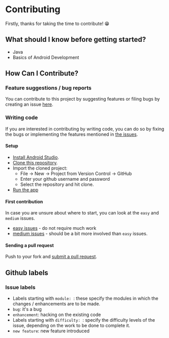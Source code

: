
# Contributing

Firstly, thanks for taking the time to contribute! :grin:

## What should I know before getting started?
- Java
- Basics of Android Development

## How Can I Contribute?
### Feature suggestions / bug reports
You can contribute to this project by suggesting features or filing bugs by creating an issue [here](https://github.com/IdeaTrackerPlus/IdeaTrackerPlus/issues/new).
### Writing code
If you are interested in contributing by writing code, you can do so by fixing the bugs or implementing the features mentioned in [the issues](https://github.com/IdeaTrackerPlus/IdeaTrackerPlus/issues).  
#### Setup
 - [Install Android Studio](https://developer.android.com/studio/install.html).
 - [Clone this repository](https://help.github.com/articles/cloning-a-repository/).
 - Import the cloned project:
   - File -> New -> Project from Version Control -> GitHub
   - Enter your github username and password
   - Select the repository and hit clone.
 - [Run the app](https://developer.android.com/training/basics/firstapp/running-app.html)
#### First contribution
In case you are unsure about where to start, you can look at the `easy` and `medium` issues.
- [easy issues](https://github.com/IdeaTrackerPlus/IdeaTrackerPlus/issues?q=is%3Aopen+is%3Aissue+label%3A%22difficulty%3A+easy%22) - do not require much work
- [medium issues](https://github.com/IdeaTrackerPlus/IdeaTrackerPlus/issues?q=is%3Aissue+is%3Aopen+label%3A%22difficulty%3A+medium%22) - should be a bit more involved than `easy` issues.

#### Sending a pull request
Push to your fork and [submit a pull request](https://github.com/IdeaTrackerPlus/IdeaTrackerPlus/compare/). 

## Github labels
### Issue labels
- Labels starting with `module: `: these specify the modules in which the changes / enhancements are to be made.
- `bug`: it's a bug
- `enhancement`: hacking on the existing code
- Labels starting with `difficulty: `: specify the difficulty levels of the issue, depending on the work to be done to complete it.
- `new feature`: new feature introduced